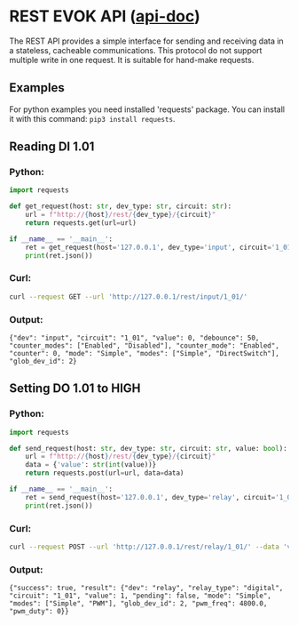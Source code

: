 # REST EVOK API ([api-doc]())

The REST API provides a simple interface for sending and receiving data in a stateless, cacheable communications. This protocol do not support multiple write in one request. It is suitable for hand-make requests.

## Examples

For python examples you need installed 'requests' package. You can install it with this command: `pip3 install requests`.

## Reading DI 1.01

### Python:

```python
import requests

def get_request(host: str, dev_type: str, circuit: str):
    url = f"http://{host}/rest/{dev_type}/{circuit}"
    return requests.get(url=url)

if __name__ == '__main__':
    ret = get_request(host='127.0.0.1', dev_type='input', circuit='1_01')
    print(ret.json())
```

### Curl:

```bash
curl --request GET --url 'http://127.0.0.1/rest/input/1_01/'
```

### Output:

```
{"dev": "input", "circuit": "1_01", "value": 0, "debounce": 50, "counter_modes": ["Enabled", "Disabled"], "counter_mode": "Enabled", "counter": 0, "mode": "Simple", "modes": ["Simple", "DirectSwitch"], "glob_dev_id": 2}
```

## Setting DO 1.01 to HIGH

### Python:

```python
import requests

def send_request(host: str, dev_type: str, circuit: str, value: bool):
    url = f"http://{host}/rest/{dev_type}/{circuit}"
    data = {'value': str(int(value))}
    return requests.post(url=url, data=data)

if __name__ == '__main__':
    ret = send_request(host='127.0.0.1', dev_type='relay', circuit='1_01', value=True)
    print(ret.json())
```

### Curl:

```bash
curl --request POST --url 'http://127.0.0.1/rest/relay/1_01/' --data 'value=1'
```

### Output:

```
{"success": true, "result": {"dev": "relay", "relay_type": "digital", "circuit": "1_01", "value": 1, "pending": false, "mode": "Simple", "modes": ["Simple", "PWM"], "glob_dev_id": 2, "pwm_freq": 4800.0, "pwm_duty": 0}}
```
